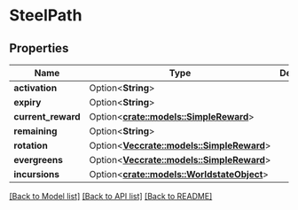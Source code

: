 # SteelPath

## Properties

Name | Type | Description | Notes
------------ | ------------- | ------------- | -------------
**activation** | Option<**String**> |  | [optional]
**expiry** | Option<**String**> |  | [optional]
**current_reward** | Option<[**crate::models::SimpleReward**](simpleReward.md)> |  | [optional]
**remaining** | Option<**String**> |  | [optional]
**rotation** | Option<[**Vec<crate::models::SimpleReward>**](simpleReward.md)> |  | [optional]
**evergreens** | Option<[**Vec<crate::models::SimpleReward>**](simpleReward.md)> |  | [optional]
**incursions** | Option<[**crate::models::WorldstateObject**](worldstateObject.md)> |  | [optional]

[[Back to Model list]](../README.md#documentation-for-models) [[Back to API list]](../README.md#documentation-for-api-endpoints) [[Back to README]](../README.md)


